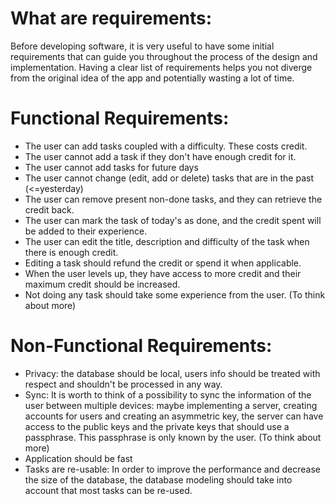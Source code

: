# What are requirements:
Before developing software, it is very useful to have some initial requirements that can guide you throughout the process
of the design and implementation. Having a clear list of requirements helps you not diverge from the original idea of the app
and potentially wasting a lot of time.

# Functional Requirements:
- The user can add tasks coupled with a difficulty. These costs credit.
- The user cannot add a task if they don't have enough credit for it.
- The user cannot add tasks for future days
- The user cannot change (edit, add or delete) tasks that are in the past (<=yesterday)
- The user can remove present non-done tasks, and they can retrieve the credit back.
- The user can mark the task of today's as done, and the credit spent will be added to their experience.
- The user can edit the title, description and difficulty of the task when there is enough credit.
- Editing a task should refund the credit or spend it when applicable.
- When the user levels up, they have access to more credit and their maximum credit should be increased.
- Not doing any task should take some experience from the user. (To think about more)

# Non-Functional Requirements:
- Privacy: the database should be local, users info should be treated with respect and shouldn't be processed in any way.
- Sync: It is worth to think of a possibility to sync the information of the user between multiple devices: maybe implementing
a server, creating accounts for users and creating an asymmetric key, the server can have access to the public keys and the
private keys that should use a passphrase. This passphrase is only known by the user. (To think about more)
- Application should be fast
- Tasks are re-usable: In order to improve the performance and decrease the size of the database, the database modeling
should take into account that most tasks can be re-used.


